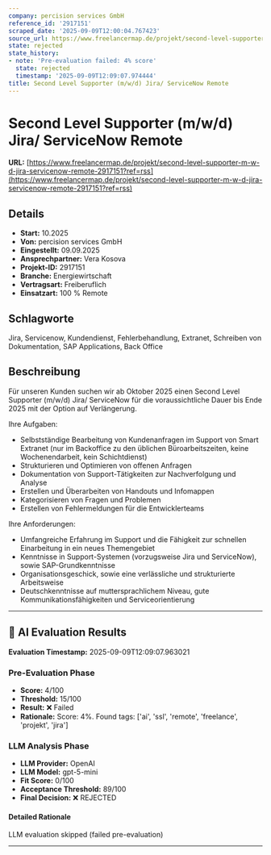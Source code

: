 ```yaml
---
company: percision services GmbH
reference_id: '2917151'
scraped_date: '2025-09-09T12:00:04.767423'
source_url: https://www.freelancermap.de/projekt/second-level-supporter-m-w-d-jira-servicenow-remote-2917151?ref=rss
state: rejected
state_history:
- note: 'Pre-evaluation failed: 4% score'
  state: rejected
  timestamp: '2025-09-09T12:09:07.974444'
title: Second Level Supporter (m/w/d) Jira/ ServiceNow Remote
---
```



# Second Level Supporter (m/w/d) Jira/ ServiceNow Remote
**URL:** [https://www.freelancermap.de/projekt/second-level-supporter-m-w-d-jira-servicenow-remote-2917151?ref=rss](https://www.freelancermap.de/projekt/second-level-supporter-m-w-d-jira-servicenow-remote-2917151?ref=rss)
## Details
- **Start:** 10.2025
- **Von:** percision services GmbH
- **Eingestellt:** 09.09.2025
- **Ansprechpartner:** Vera Kosova
- **Projekt-ID:** 2917151
- **Branche:** Energiewirtschaft
- **Vertragsart:** Freiberuflich
- **Einsatzart:** 100
                                                % Remote

## Schlagworte
Jira, Servicenow, Kundendienst, Fehlerbehandlung, Extranet, Schreiben von Dokumentation, SAP Applications, Back Office

## Beschreibung
Für unseren Kunden suchen wir ab Oktober 2025 einen Second Level Supporter (m/w/d) Jira/ ServiceNow für die voraussichtliche Dauer bis Ende 2025 mit der Option auf Verlängerung.

Ihre Aufgaben:

- Selbstständige Bearbeitung von Kundenanfragen im Support von Smart Extranet (nur im Backoffice zu den üblichen Büroarbeitszeiten, keine Wochenendarbeit, kein Schichtdienst)
- Strukturieren und Optimieren von offenen Anfragen
- Dokumentation von Support-Tätigkeiten zur Nachverfolgung und Analyse
- Erstellen und Überarbeiten von Handouts und Infomappen
- Kategorisieren von Fragen und Problemen
- Erstellen von Fehlermeldungen für die Entwicklerteams

Ihre Anforderungen:

- Umfangreiche Erfahrung im Support und die Fähigkeit zur schnellen Einarbeitung in ein neues Themengebiet
- Kenntnisse in Support-Systemen (vorzugsweise Jira und ServiceNow), sowie SAP-Grundkenntnisse
- Organisationsgeschick, sowie eine verlässliche und strukturierte Arbeitsweise
- Deutschkenntnisse auf muttersprachlichem Niveau, gute Kommunikationsfähigkeiten und Serviceorientierung

---

## 🤖 AI Evaluation Results

**Evaluation Timestamp:** 2025-09-09T12:09:07.963021

### Pre-Evaluation Phase
- **Score:** 4/100
- **Threshold:** 15/100
- **Result:** ❌ Failed
- **Rationale:** Score: 4%. Found tags: ['ai', 'ssl', 'remote', 'freelance', 'projekt', 'jira']

### LLM Analysis Phase
- **LLM Provider:** OpenAI
- **LLM Model:** gpt-5-mini
- **Fit Score:** 0/100
- **Acceptance Threshold:** 89/100
- **Final Decision:** ❌ REJECTED

#### Detailed Rationale
LLM evaluation skipped (failed pre-evaluation)

---
